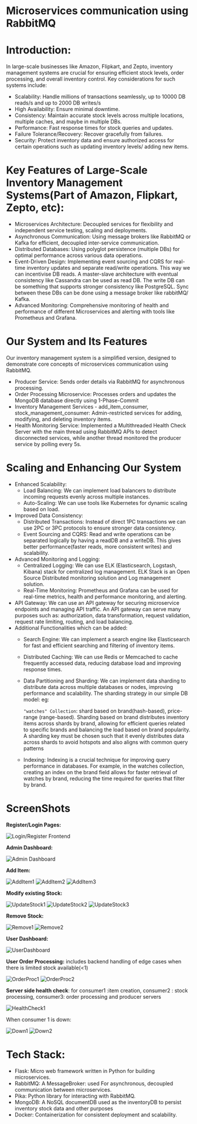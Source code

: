 # Microservices communication using RabbitMQ

# Introduction:
In large-scale businesses like Amazon, Flipkart, and Zepto, inventory management systems are crucial for ensuring efficient stock levels, order processing, and overall inventory control. Key considerations for such systems include:
* Scalability: Handle millions of transactions seamlessly, up to 10000 DB reads/s and up to 2000 DB writes/s
* High Availability: Ensure minimal downtime.
* Consistency: Maintain accurate stock levels across multiple locations, multiple caches, and maybe in multiple DBs.
* Performance: Fast response times for stock queries and updates.
* Failure Tolerance/Recovery: Recover gracefully from failures.
* Security: Protect inventory data and ensure authorized access for certain operations such as updating inventory levels/ adding new items.

# Key Features of Large-Scale Inventory Management Systems(Part of Amazon, Flipkart, Zepto, etc):
* Microservices Architecture: Decoupled services for flexibility and independent service testing, scaling and deployments.
* Asynchronous Communication: Using message brokers like RabbitMQ or Kafka for efficient, decoupled inter-service communication.
* Distributed Databases: Using polyglot persistence (multiple DBs) for optimal performance across various data operations.
* Event-Driven Design: Implementing event sourcing and CQRS for real-time inventory updates and separate read/write operations. This way we can incentivise DB reads. A master-slave architecture with eventual consistency like Cassandra can be used as read DB. The write DB can be something that supports stronger consistency like PostgreSQL. Sync between these DBs can be done using a message broker like rabbitMQ/ Kafka.
* Advanced Monitoring: Comprehensive monitoring of health and performance of different Microservices and alerting with tools like Prometheus and Grafana.


# Our System and Its Features
Our inventory management system is a simplified version, designed to demonstrate core concepts of microservices communication using RabbitMQ.
* Producer Service: Sends order details via RabbitMQ for asynchronous processing.
* Order Processing Microservice: Processes orders and updates the MongoDB database directly using 1-Phase-Commit
* Inventory Management Services - add_item_consumer, stock_management_consumer: Admin-restricted services for adding, modifying, and deleting inventory items.
* Health Monitoring Service: Implemented a Multithreaded Health Check Server with the main thread using RabbitMQ APIs to detect disconnected services, while another thread monitored the producer service by polling every 5s.

# Scaling and Enhancing Our System
* Enhanced Scalability:
  - Load Balancing: We can implement load balancers to distribute incoming requests evenly across multiple instances.
  - Auto-Scaling: We can use tools like Kubernetes for dynamic scaling based on load.
* Improved Data Consistency:
  - Distributed Transactions: Instead of direct 1PC transactions we can use 2PC or 3PC protocols to ensure stronger data consistency.
  - Event Sourcing and CQRS: Read and write operations can be separated logically by having a readDB and a writeDB. This gives better performance(faster reads, more consistent writes) and scalability.
* Advanced Monitoring and Logging:
  - Centralized Logging: We can use ELK (Elasticsearch, Logstash, Kibana) stack for centralized log management. ELK Stack is an Open Source Distributed monitoring solution and Log management solution.
  - Real-Time Monitoring: Prometheus and Grafana can be used for real-time metrics, health and performance monitoring, and alerting.
* API Gateway: We can use an API gateway for securing microservice endpoints and managing API traffic. An API gateway can serve many purposes such as: authorization, data transformation, request validation, request rate limiting, routing, and load balancing.
* Additional Functionalities which can be added:
  - Search Engine: We can implement a search engine like Elasticsearch for fast and efficient searching and filtering of inventory items.
  - Distributed Caching: We can use Redis or Memcached to cache frequently accessed data, reducing database load and improving response times.
  - Data Partitioning and Sharding: We can implement data sharding to distribute data across multiple databases or nodes, improving performance and scalability.
    The sharding strategy in our simple DB model:
    eg:
    
    `"watches" Collection`: shard based on brand(hash-based), price-range (range-based). Sharding based on brand distributes inventory items across shards by brand, allowing for efficient queries related to specific brands and balancing the load based on brand popularity.
    A sharding key must be chosen such that it evenly distributes data across shards to avoid hotspots and also aligns with common query patterns
  - Indexing: Indexing is a crucial technique for improving query performance in databases. For example, in the watches collection, creating an index on the brand field allows for faster retrieval of watches by brand, reducing the time required for queries that filter by brand. 

# ScreenShots

**Register/Login Pages:**

![Login/Register Frontend](https://github.com/Akatsuki49/558_559_587_609_3/assets/95576716/7286a959-8fa6-49c4-acb7-139086086904)

**Admin Dashboard:**

![Admin Dashboard](https://github.com/Akatsuki49/558_559_587_609_3/assets/95576716/591df5e2-51f7-4eda-9fac-8d68f8cecaf7)

**Add Item:**

![AddItem1](https://github.com/Akatsuki49/558_559_587_609_3/assets/95576716/8ff4fb52-bc3a-414f-ac9e-a27eab31fe8b)
![AddItem2](https://github.com/Akatsuki49/558_559_587_609_3/assets/95576716/6450d1c0-8153-494b-8d8b-6d9c0bf04d37)
![AddItem3](https://github.com/Akatsuki49/558_559_587_609_3/assets/95576716/f428d61c-8d52-470b-b290-c5dcaec5c9df)

**Modify existing Stock:**

![UpdateStock1](https://github.com/Akatsuki49/558_559_587_609_3/assets/95576716/e982627d-02b4-49db-b444-2313e2e91d0c)
![UpdateStock2](https://github.com/Akatsuki49/558_559_587_609_3/assets/95576716/4c6bdafe-e6a0-4fbe-9294-c96b37a6bc1f)
![UpdateStock3](https://github.com/Akatsuki49/558_559_587_609_3/assets/95576716/253107a2-71ef-40e8-9a76-0a107444c642)

**Remove Stock:**

![Remove1](https://github.com/Akatsuki49/558_559_587_609_3/assets/95576716/e7e637fa-daec-4f34-bb91-012f62c967c6)
![Remove2](https://github.com/Akatsuki49/558_559_587_609_3/assets/95576716/b6901b11-651f-4269-96d8-648e45d8e20b)

**User Dashboard:**

![UserDashboard](https://github.com/Akatsuki49/558_559_587_609_3/assets/95576716/c179e318-b408-4319-9728-cc56ebe0be05)

**User Order Processing:** includes backend handling of edge cases when there is limited stock available(<1)

![OrderProc1](https://github.com/Akatsuki49/558_559_587_609_3/assets/95576716/9d1cb4c7-576a-4e79-b012-ff61fa829391)
![OrderProc2](https://github.com/Akatsuki49/558_559_587_609_3/assets/95576716/f3b4bb1a-06dc-47af-aa51-a88545632114)

**Server side health check**: for consumer1 :item creation, consumer2 : stock processing, consumer3: order processing and producer servers

![HealthCheck1](https://github.com/Akatsuki49/558_559_587_609_3/assets/95576716/b509af97-562a-42e3-820c-b48c76e34da7)

When consumer 1 is down:

![Down1](https://github.com/Akatsuki49/558_559_587_609_3/assets/95576716/08c4dbfd-0c78-4d14-9279-171ec1324618)
![Down2](https://github.com/Akatsuki49/558_559_587_609_3/assets/95576716/190a392d-d232-4913-a78c-d81847abc39f)

# Tech Stack:
* Flask: Micro web framework written in Python for building microservices.
* RabbitMQ: A MessageBroker: used For asynchronous, decoupled communication between microservices.
* Pika: Python library for interacting with RabbitMQ.
* MongoDB: A NoSQL documentDB used as the inventoryDB to persist inventory stock data and other purposes
* Docker: Containerization for consistent deployment and scalability.












